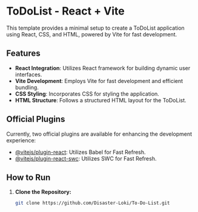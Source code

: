 # ToDoList - React + Vite

This template provides a minimal setup to create a ToDoList application using React, CSS, and HTML, powered by Vite for fast development.

## Features

- **React Integration**: Utilizes React framework for building dynamic user interfaces.
- **Vite Development**: Employs Vite for fast development and efficient bundling.
- **CSS Styling**: Incorporates CSS for styling the application.
- **HTML Structure**: Follows a structured HTML layout for the ToDoList.

## Official Plugins

Currently, two official plugins are available for enhancing the development experience:

- [@vitejs/plugin-react](https://github.com/vitejs/vite-plugin-react/blob/main/packages/plugin-react/README.md): Utilizes Babel for Fast Refresh.
- [@vitejs/plugin-react-swc](https://github.com/vitejs/vite-plugin-react-swc): Utilizes SWC for Fast Refresh.

## How to Run

1. **Clone the Repository:**
   ```bash
   git clone https://github.com/Disaster-Loki/To-Do-List.git